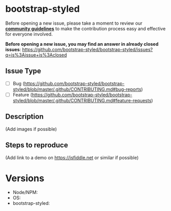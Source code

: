 # bootstrap-styled

Before opening a new issue, please take a moment to review our [**community guidelines**](https://github.com/bootstrap-styled/bootstrap-styled/blob/master/.github/CONTRIBUTING.md) to make the contribution process easy and effective for everyone involved.

**Before opening a new issue, you may find an answer in already closed issues**:
https://github.com/bootstrap-styled/bootstrap-styled/issues?q=is%3Aissue+is%3Aclosed

## Issue Type

- [ ] Bug (https://github.com/bootstrap-styled/bootstrap-styled/blob/master/.github/CONTRIBUTING.md#bug-reports)
- [ ] Feature (https://github.com/bootstrap-styled/bootstrap-styled/blob/master/.github/CONTRIBUTING.md#feature-requests)

## Description

(Add images if possible)

## Steps to reproduce

(Add link to a demo on https://jsfiddle.net or similar if possible)

# Versions

- Node/NPM:
- OS:
- bootstrap-styled:


